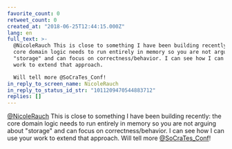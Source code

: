 ```yaml
---
favorite_count: 0
retweet_count: 0
created_at: "2018-06-25T12:44:15.000Z"
lang: en
full_text: >-
  @NicoleRauch This is close to something I have been building recently: the
  core domain logic needs to run entirely in memory so you are not arguing about
  "storage" and can focus on correctness/behavior. I can see how I can use your
  work to extend that approach. 

  Will tell more @SoCraTes_Conf!
in_reply_to_screen_name: NicoleRauch
in_reply_to_status_id_str: "1011209470544883712"
replies: []
---
```


[@NicoleRauch](https://twitter.com/NicoleRauch) This is close to something I
have been building recently: the core domain logic needs to run entirely in
memory so you are not arguing about "storage" and can focus on
correctness/behavior. I can see how I can use your work to extend that approach.
Will tell more [@SoCraTes_Conf](https://twitter.com/SoCraTes_Conf)!
